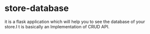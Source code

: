 # store-database
it is a flask application which will help you to see the database of your store.I t is basically an Implementation of CRUD API.
